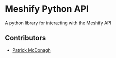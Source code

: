 # Meshify Python API

A python library for interacting with the Meshify API

## Contributors

- [Patrick McDonagh](https://github.com/patrickjmcd)
